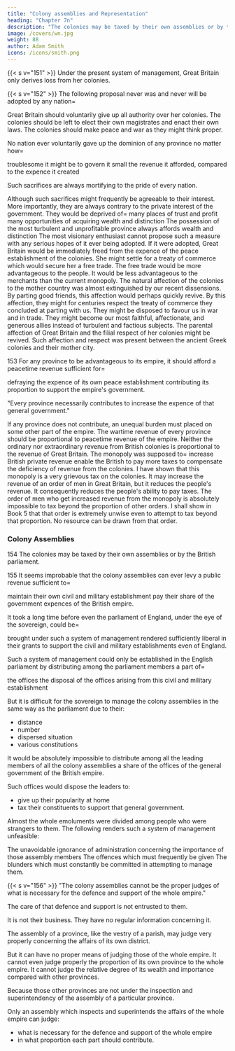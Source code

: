 ```yaml
---
title: "Colony assemblies and Representation"
heading: "Chapter 7n"
description: "The colonies may be taxed by their own assemblies or by the British parliament"
image: /covers/wn.jpg
weight: 88
author: Adam Smith
icons: /icons/smith.png
---
```




{{< s v="151" >}} Under the present system of management, Great Britain only derives loss from her colonies.


{{< s v="152" >}} The following proposal never was and never will be adopted by any nation= 

Great Britain should voluntarily give up all authority over her colonies.
The colonies should be left to elect their own magistrates and enact their own laws.
The colonies should make peace and war as they might think proper.

No nation ever voluntarily gave up the dominion of any province no matter how= 

troublesome it might be to govern it
small the revenue it afforded, compared to the expence it created

Such sacrifices are always mortifying to the pride of every nation.

Although such sacrifices might frequently be agreeable to their interest.
More importantly, they are always contrary to the private interest of the government.
    They would be deprived of= 
        many places of trust and profit
        many opportunities of acquiring wealth and distinction
            The possession of the most turbulent and unprofitable province always affords wealth and distinction
The most visionary enthusiast cannot propose such a measure with any serious hopes of it ever being adopted.
    If it were adopted, Great Britain would be immediately freed from the expence of the peace establishment of the colonies.
    She might settle for a treaty of commerce which would secure her a free trade.
        The free trade would be more advantageous to the people.
            It would be less advantageous to the merchants than the current monopoly.
        The natural affection of the colonies to the mother country was almost extinguished by our recent dissensions.
            By parting good friends, this affection would perhaps quickly revive.
            By this affection, they might for centuries respect the treaty of commerce they concluded at parting with us.
        They might be disposed to favour us in war and in trade.
        They might become our most faithful, affectionate, and generous allies instead of turbulent and factious subjects.
        The parental affection of Great Britain and the filial respect of her colonies might be revived.
            Such affection and respect was present between the ancient Greek colonies and their mother city.

153 For any province to be advantageous to its empire, it should afford a peacetime revenue sufficient for= 

defraying the expence of its own peace establishment
contributing its proportion to support the empire's government.

"Every province necessarily contributes to increase the expence of that general government."

If any province does not contribute, an unequal burden must placed on some other part of the empire.
The wartime revenue of every province should be proportional to peacetime revenue of the empire.
Neither the ordinary nor extraordinary revenue from British colonies is proportional to the revenue of Great Britain.
The monopoly was supposed to= 
    increase British private revenue
    enable the British to pay more taxes to compensate the deficiency of revenue from the colonies.
I have shown that this monopoly is a very grievous tax on the colonies.
    It may increase the revenue of an order of men in Great Britain, but it reduces the people's revenue.
    It consequently reduces the people's ability to pay taxes.
    The order of men who get increased revenue from the monopoly is absolutely impossible to tax beyond the proportion of other orders.
        I shall show in Book 5 that that order is extremely unwise even to attempt to tax beyond that proportion.
        No resource can be drawn from that order.


### Colony Assemblies

154 The colonies may be taxed by their own assemblies or by the British parliament. 

155 It seems improbable that the colony assemblies can ever levy a public revenue sufficient to= 

maintain their own civil and military establishment
pay their share of the government expences of the British empire.

It took a long time before even the parliament of England, under the eye of the sovereign, could be= 

brought under such a system of management
rendered sufficiently liberal in their grants to support the civil and military establishments even of England.

Such a system of management could only be established in the English parliament by distributing among the parliament members a part of= 

the offices
the disposal of the offices arising from this civil and military establishment

But it is difficult for the sovereign to manage the colony assemblies in the same way as the parliament due to their:
- distance
- number
- dispersed situation
- various constitutions

It would be absolutely impossible to distribute among all the leading members of all the colony assemblies a share of the offices of the general government of the British empire.

Such offices would dispose the leaders to:
- give up their popularity at home
- tax their constituents to support that general government.

Almost the whole emoluments were divided among people who were strangers to them.
The following renders such a system of management unfeasible:

The unavoidable ignorance of administration concerning the importance of those assembly members
The offences which must frequently be given
The blunders which must constantly be committed in attempting to manage them.


{{< s v="156" >}} "The colony assemblies cannot be the proper judges of what is necessary for the defence and support of the whole empire."

The care of that defence and support is not entrusted to them.

It is not their business.
They have no regular information concerning it.

The assembly of a province, like the vestry of a parish, may judge very properly concerning the affairs of its own district.

But it can have no proper means of judging those of the whole empire.
It cannot even judge properly the proportion of its own province to the whole empire.
It cannot judge the relative degree of its wealth and importance compared with other provinces.

Because those other provinces are not under the inspection and superintendency of the assembly of a particular province.

Only an assembly which inspects and superintends the affairs of the whole empire can judge:
- what is necessary for the defence and support of the whole empire
- in what proportion each part should contribute.
